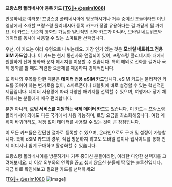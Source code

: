 **프랑스령 폴리네시아 등록 카드 [[TG💪+ @esim1088](https://t.me/s/esim1088)]**

안녕하세요 여러분! 프랑스령 폴리네시아에 방문하시거나 거주 중이신 분들이라면 이번 영상에서 소개할 프랑스령 폴리네시아 등록 카드가 정말 유용하다는 걸 깨닫게 될 거예요. 이 카드는 단순히 통화만 가능한 일반적인 전화 카드가 아니라, 모바일 네트워크와 데이터를 동시에 사용할 수 있는 스마트한 선택입니다.

우선, 이 카드는 여러 유형으로 나뉘는데요. 가장 인기 있는 것은 **모바일 네트워크 전용 SIM 카드**입니다. 이 카드는 현지 통신사와 연결되어 있어, 프랑스령 폴리네시아 내에서 원활하게 전화 통화와 문자 메시지를 이용할 수 있습니다. 특히 해외로 전화를 걸거나 국제 통화를 할 때도 저렴한 요금제를 제공하여 경제적입니다.

또 하나의 주목할 만한 제품은 **데이터 전용 eSIM 카드**입니다. eSIM 카드는 물리적인 카드를 꽂아야 하는 번거로움 없이, 스마트폰이나 태블릿에 바로 설정할 수 있는 혁신적인 제품입니다. 데이터 사용량에 따라 다양한 패키지를 선택할 수 있으며, 여행자나 장기 체류하시는 분들에게 매우 편리합니다.

뿐만 아니라, **로밍 서비스를 지원하는 국제 데이터 카드**도 있습니다. 이 카드는 프랑스령 폴리네시아 외에도 다른 국가에서 사용 가능하며, 로밍 요금을 최소화해줍니다. 여행 계획이 바뀌더라도, 걱정 없이 데이터를 사용할 수 있는 것이 큰 장점입니다.

이 모든 카드들은 간단한 절차로 등록할 수 있으며, 온라인으로도 구매 및 설정이 가능합니다. 특히 eSIM 카드의 경우, 직접 방문하지 않고도 모바일 앱이나 웹사이트를 통해 언제 어디서나 쉽게 구매하고 활성화할 수 있습니다.

프랑스령 폴리네시아를 방문하거나 거주 중이신 분들이라면, 이러한 다양한 선택지를 고려해보세요. 더 이상 외부와의 연락을 끊고 싶지 않으신 분들께 딱 맞는 솔루션입니다. 지금 바로 확인해보고 필요한 카드를 선택하세요!

[[TG💪+ @esim1088](https://t.me/s/esim1088) ![Image](https://i.postimg.cc/Y0z9fWf4/image.png)]